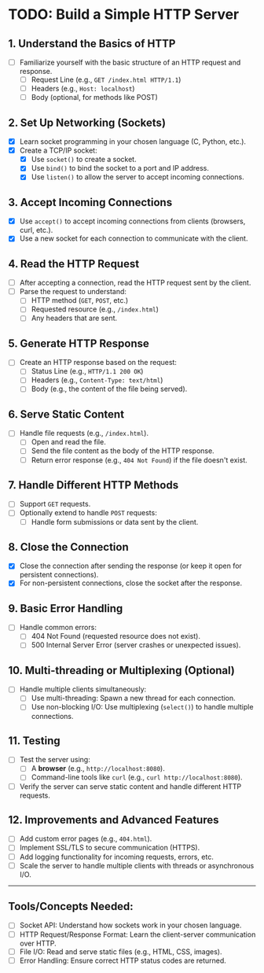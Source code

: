 # TODO: Build a Simple HTTP Server

## 1. Understand the Basics of HTTP
- [ ] Familiarize yourself with the basic structure of an HTTP request and response.
  - [ ] Request Line (e.g., `GET /index.html HTTP/1.1`)
  - [ ] Headers (e.g., `Host: localhost`)
  - [ ] Body (optional, for methods like POST)

## 2. Set Up Networking (Sockets)
- [x] Learn socket programming in your chosen language (C, Python, etc.).
- [x] Create a TCP/IP socket:
  - [x] Use `socket()` to create a socket.
  - [x] Use `bind()` to bind the socket to a port and IP address.
  - [x] Use `listen()` to allow the server to accept incoming connections.

## 3. Accept Incoming Connections
- [x] Use `accept()` to accept incoming connections from clients (browsers, curl, etc.).
- [x] Use a new socket for each connection to communicate with the client.

## 4. Read the HTTP Request
- [ ] After accepting a connection, read the HTTP request sent by the client.
- [ ] Parse the request to understand:
  - [ ] HTTP method (`GET`, `POST`, etc.)
  - [ ] Requested resource (e.g., `/index.html`)
  - [ ] Any headers that are sent.

## 5. Generate HTTP Response
- [ ] Create an HTTP response based on the request:
  - [ ] Status Line (e.g., `HTTP/1.1 200 OK`)
  - [ ] Headers (e.g., `Content-Type: text/html`)
  - [ ] Body (e.g., the content of the file being served).

## 6. Serve Static Content
- [ ] Handle file requests (e.g., `/index.html`).
  - [ ] Open and read the file.
  - [ ] Send the file content as the body of the HTTP response.
  - [ ] Return error response (e.g., `404 Not Found`) if the file doesn't exist.

## 7. Handle Different HTTP Methods
- [ ] Support `GET` requests.
- [ ] Optionally extend to handle `POST` requests:
  - [ ] Handle form submissions or data sent by the client.

## 8. Close the Connection
- [x] Close the connection after sending the response (or keep it open for persistent connections).
- [x] For non-persistent connections, close the socket after the response.

## 9. Basic Error Handling
- [ ] Handle common errors:
  - [ ] 404 Not Found (requested resource does not exist).
  - [ ] 500 Internal Server Error (server crashes or unexpected issues).

## 10. Multi-threading or Multiplexing (Optional)
- [ ] Handle multiple clients simultaneously:
  - [ ] Use multi-threading: Spawn a new thread for each connection.
  - [ ] Use non-blocking I/O: Use multiplexing (`select()`) to handle multiple connections.

## 11. Testing
- [ ] Test the server using:
  - [ ] A **browser** (e.g., `http://localhost:8080`).
  - [ ] Command-line tools like `curl` (e.g., `curl http://localhost:8080`).
- [ ] Verify the server can serve static content and handle different HTTP requests.

## 12. Improvements and Advanced Features
- [ ] Add custom error pages (e.g., `404.html`).
- [ ] Implement SSL/TLS to secure communication (HTTPS).
- [ ] Add logging functionality for incoming requests, errors, etc.
- [ ] Scale the server to handle multiple clients with threads or asynchronous I/O.

---

## Tools/Concepts Needed:
- [ ] Socket API: Understand how sockets work in your chosen language.
- [ ] HTTP Request/Response Format: Learn the client-server communication over HTTP.
- [ ] File I/O: Read and serve static files (e.g., HTML, CSS, images).
- [ ] Error Handling: Ensure correct HTTP status codes are returned.
